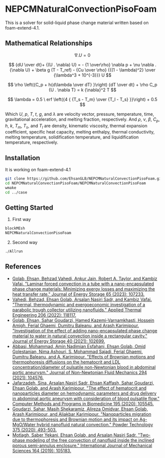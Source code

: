 # NEPCMNaturalConvectionPisoFoam
This is a solver for solid-liquid phase change material written based on foam-extend-4.1.


## Mathematical Relationships
 $$ \nabla . U = 0 $$

$$ {dU \over dt}+ {(U . \nabla) U} = - {1 \over\rho} \nabla p + \nu \nabla . {\nabla U} + \beta g (T - T_ref) - {Cu \over \rho} {{(1 - \lambda)^2} \over {\lambda^3 + 10^{-3}}} U $$

$$ \rho \left({C_p + h{d\lambda \over dT} }\right) {dT \over dt} + \rho C_p {U . \nabla T} = k {\nabla}^2 T $$

$$ \lambda = 0.5 \ erf \left({4 { {T_s - T_m} \over {T_l - T_s} }}\right) + 0.5 $$

Which $U$, $p$, $T$, $t$, $g$, and $\lambda$ are velocity vector, pressure, temperature, time, gravitational acceleration, and melting fraction, respectively.
And $\rho$, $\nu$, $\beta$, $C_p$, $h$, $k$, $T_m$, $T_s$, and $T_l$  are density, kinematic viscosity, thermal expansion coefficient, specific heat capacity, melting enthalpy, thermal conductivity, melting temperature, solidification temperature, and liquidification temperature, respectively.


## Installation
It is working on foam-extend-4.1
```bash
git clone https://github.com/EhsanGLB/NEPCMNaturalConvectionPisoFoam.git
cd NEPCMNaturalConvectionPisoFoam/NEPCMNaturalConvectionPisoFoam
wmake
cd ../case
```


## Getting Started
1. First way
```bash
blockMEsh
NEPCMNaturalConvectionPisoFoam
```

2. Second way
```bash
./Allrun
```


## References
* [Golab, Ehsan, Behzad Vahedi, Ankur Jain, Robert A. Taylor, and Kambiz Vafai. "Laminar forced convection in a tube with a nano-encapsulated phase change materials: Minimizing exergy losses and maximizing the heat transfer rate." Journal of Energy Storage 65 (2023): 107233.](https://www.sciencedirect.com/science/article/abs/pii/S2352152X23006308)
* [Vahedi, Behzad, Ehsan Golab, Arsalan Nasiri Sadr, and Kambiz Vafai. "Thermal, thermodynamic and exergoeconomic investigation of a parabolic trough collector utilizing nanofluids." Applied Thermal Engineering 206 (2022): 118117.](https://www.sciencedirect.com/science/article/abs/pii/S1359431122000813)
* [Golab, Ehsan, Sahar Goudarzi, Hamed Kazemi-Varnamkhasti, Hossein Amigh, Ferial Ghaemi, Dumitru Baleanu, and Arash Karimipour. "Investigation of the effect of adding nano-encapsulated phase change material to water in natural convection inside a rectangular cavity." Journal of Energy Storage 40 (2021): 102699.](https://www.sciencedirect.com/science/article/abs/pii/S2352152X21004357)
* [Abbasi, Mohammad, Amin Nadimian Esfahani, Ehsan Golab, Omid Golestanian, Nima Ashouri, S. Mohammad Sajadi, Ferial Ghaemi, Dumitru Baleanu, and A. Karimipour. "Effects of Brownian motions and thermophoresis diffusions on the hematocrit and LDL concentration/diameter of pulsatile non-Newtonian blood in abdominal aortic aneurysm." Journal of Non-Newtonian Fluid Mechanics 294 (2021): 104576.](https://www.sciencedirect.com/science/article/abs/pii/S0377025721000859)
* [Jafarzadeh, Sina, Arsalan Nasiri Sadr, Ehsan Kaffash, Sahar Goudarzi, Ehsan Golab, and Arash Karimipour. "The effect of hematocrit and nanoparticles diameter on hemodynamic parameters and drug delivery in abdominal aortic aneurysm with consideration of blood pulsatile flow." Computer Methods and Programs in Biomedicine 195 (2020): 105545.](https://www.sciencedirect.com/science/article/abs/pii/S0169260720307914)
* [Goudarzi, Sahar, Masih Shekaramiz, Alireza Omidvar, Ehsan Golab, Arash Karimipour, and Aliakbar Karimipour. "Nanoparticles migration due to thermophoresis and Brownian motion and its impact on Ag-MgO/Water hybrid nanofluid natural convection." Powder Technology 375 (2020): 493-503.](https://www.sciencedirect.com/science/article/abs/pii/S0032591020307397)
* [Motlagh, Saber Yekani, Ehsan Golab, and Arsalan Nasiri Sadr. "Two-phase modeling of the free convection of nanofluid inside the inclined porous semi-annulus enclosure." International Journal of Mechanical Sciences 164 (2019): 105183.](https://www.sciencedirect.com/science/article/abs/pii/S0020740319315279)




